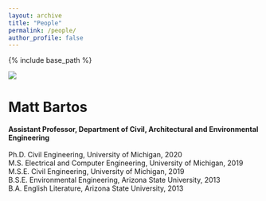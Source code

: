 ```yaml
---
layout: archive
title: "People"
permalink: /people/
author_profile: false
---
```


{% include base_path %}

<div class="page__col-wrap">
<div class="page__lcol"><div class="people__avatar"><img src="https://mattbartos.com/images/profile.jpg"></div></div>
<div class="page__rcol"><h1>Matt Bartos</h1> <b>Assistant Professor, Department of Civil, Architectural and Environmental Engineering</b> <br> <br> Ph.D. Civil Engineering, University of Michigan, 2020 <br> M.S. Electrical and Computer Engineering, University of Michigan, 2019 <br> M.S.E. Civil Engineering, University of Michigan, 2019 <br> B.S.E. Environmental Engineering, Arizona State University, 2013 <br> B.A. English Literature, Arizona State University, 2013
</div>
</div>
